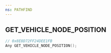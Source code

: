 ```yaml
---
ns: PATHFIND
---
```

## GET_VEHICLE_NODE_POSITION

```c
// 0x8E8D72FF24DEE1FB
Any GET_VEHICLE_NODE_POSITION();
```

